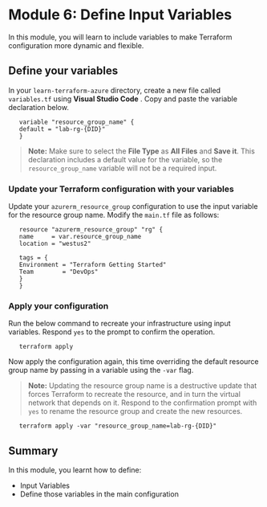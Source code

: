 # Module 6: Define Input Variables

In this module, you will learn to include variables to make Terraform configuration more dynamic and flexible.

## Define your variables

In your `learn-terraform-azure` directory, create a new file called `variables.tf` using **Visual Studio Code** . Copy and paste the variable declaration below.

   ```
      variable "resource_group_name" {
      default = "lab-rg-{DID}"
      }
   ```
   
   >**Note:** Make sure to select the **File Type** as **All Files** and **Save it**.
   >This declaration includes a default value for the variable, so the `resource_group_name` variable will not be a required input.

### Update your Terraform configuration with your variables

Update your `azurerm_resource_group` configuration to use the input variable for the resource group name. Modify the `main.tf` file as follows:

   ```
      resource "azurerm_resource_group" "rg" {
      name     = var.resource_group_name
      location = "westus2"
      
      tags = {
      Environment = "Terraform Getting Started"
      Team        = "DevOps"
      }
      }
   ```
   
### Apply your configuration

Run the below command to recreate your infrastructure using input variables. Respond `yes` to the prompt to confirm the operation.

   ```
      terraform apply
   ```
   
Now apply the configuration again, this time overriding the default resource group name by passing in a variable using the `-var` flag.
>**Note:** Updating the resource group name is a destructive update that forces Terraform to recreate the resource, and in turn the virtual network that depends on it. Respond to the confirmation prompt with `yes` to rename the resource group and create the new resources.

   ```
      terraform apply -var "resource_group_name=lab-rg-{DID}"
   ```
   
## Summary

In this module, you learnt how to define:

   - Input Variables
   - Define those variables in the main configuration

